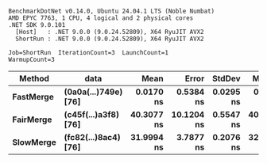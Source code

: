 ```

BenchmarkDotNet v0.14.0, Ubuntu 24.04.1 LTS (Noble Numbat)
AMD EPYC 7763, 1 CPU, 4 logical and 2 physical cores
.NET SDK 9.0.101
  [Host]   : .NET 9.0.0 (9.0.24.52809), X64 RyuJIT AVX2
  ShortRun : .NET 9.0.0 (9.0.24.52809), X64 RyuJIT AVX2

Job=ShortRun  IterationCount=3  LaunchCount=1  
WarmupCount=3  

```
| Method    | data                 | Mean       | Error      | StdDev    | Median     | Min        | Max        | Gen0   | Allocated |
|---------- |--------------------- |-----------:|-----------:|----------:|-----------:|-----------:|-----------:|-------:|----------:|
| **FastMerge** | **(0a0a(...)749e) [76]** |  **0.0170 ns** |  **0.5384 ns** | **0.0295 ns** |  **0.0000 ns** |  **0.0000 ns** |  **0.0511 ns** |      **-** |         **-** |
| **FairMerge** | **(c45f(...)a3f8) [76]** | **40.3077 ns** | **10.1204 ns** | **0.5547 ns** | **40.1220 ns** | **39.8696 ns** | **40.9314 ns** | **0.0086** |     **144 B** |
| **SlowMerge** | **(fc82(...)8ac4) [76]** | **31.9994 ns** |  **3.7877 ns** | **0.2076 ns** | **32.0350 ns** | **31.7763 ns** | **32.1869 ns** | **0.0048** |      **80 B** |
